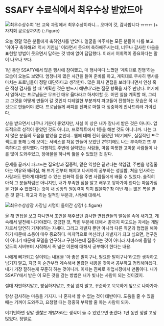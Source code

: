 # SSAFY 수료식에서 최우수상 받았드아

![최우수상수여](https://user-images.githubusercontent.com/27988544/69029395-26858980-0a18-11ea-8cbf-393f409db532.jpg)
1년 교육 과정에서 최우수상이라니... 오마이 갓, 감사합니다 ㅠㅠㅠ (+ 자치회 공로상까지!)
{:.figure}

오늘 정말 많은 분들에게 축하인사를 받았다. 얼굴을 마주치는 모든 분들이 나를 보고 '아이구 축하해요! 역시 기인님' 이라면서 웃으며 축하해주시는데, 너무나 감사한 마음을 표현할 방법이 웃으면서 답하는 것 밖에 없어 답답했다. 이래서 어휘력이 중요하다는 말이 나오나 보다.

1년 동안 SSAFY에서 많은 행사에 참여했고, 매 행사마다 느꼈던 '계획대로 진행'하는 모습이 오늘도 보였다. 엄청나게 많은 시간을 들여 준비를 하고, 계획대로 무사히 행사를 마치는 프로님들이 정말 대단하다고 생각한다. 많은 회사 면접을 보러다니면서 인성 혹은 적성 검사를 할 때 '계획한 것은 반드시 해낸다'라는 질문 항목을 자주 만났다. 여기에서 일하시는 프로님들은 무조건 매우 옳다라고 하셔야할 듯. 어떤 일을 계획할 때, 그리고 그것을 어떻게 만들어 갈 것인지 디테일한 부분까지 파고들어 진행하는 모습은 꼭 내 것으로 만들어야 겠다. 프로님들께 싸피를 진짜로 마칠 때 정중하게 인사드리러 가야겠다.

상을 받으면서 너무나 기분이 좋았지만, 사실 이 상은 내가 잘나서 받은 것은 아니다. 압도적으로 성적이 좋았던 것도 아니고, 프로젝트에서 1등을 해본 것도 아니니까. 나는 그저 많은 분들의 도움을 받았을 뿐인데.. 웹에 대해 전혀 몰랐던 1학기에도, 실질적인 프로젝트를 통해 눈에 보이는 서비스를 처음 만들어 보았던 2학기에도 나는 부족하고 또 부족하다고 생각했다. 다행히도 주변에 실력있는 사람들, 마음 따뜻한 고마운 사람들이 나를 많이 도와주었고, 장애물을 하나씩 뚫을 수 있었던 것 같다.

문제를 끝까지 파고드는 집요함과 집중력, 맡은 역할은 끝낸다는 책임감, 주변을 챙길줄 아는 여유와 배려심, 해 뜨기 전부터 해지고 나서까지 공부하는 성실함, 처음 인사하는 사람과도 편하게 대화할 수 있는 친화력 등을 주변 사람들에게 배울 수 있었다. 솔직히 아직 그 분들처럼은 아니지만, 내가 부족한 점을 알고 배우고 쌓아가야 한다는 마음가짐을 가질 수 있었다는 것이 내 성장의 원동력이 되지 않을까? 참 이번 해는 많은 복을 받은 것 같다. 하고자 하는 일적인 부분과, 사람에 대해서.

![최우수상상장](https://user-images.githubusercontent.com/27988544/69031099-a281d080-0a1c-11ea-915c-11f706e3b13e.jpg)
사장님 서명이 들어간 상장!
{:.figure}

올 해 면접을 보고 다니면서 조언을 해주셨던 감사한 면접관들의 말씀을 속에 새기고, 계속해서 발전해 나가야겠다. 궁금한 것, 막힌 부분에 대해서 끝까지 파고드는 자세는 개발자로서 당연히 가져야하는 자세다. 그리고 개발자 뿐만 아니라 다른 직군과 협업을 해야하기 때문에 소통이 매우 중요하다. 마지막으로 머신러닝 개발자가 되고 싶으면, 연구원이 아니기 때문에 모델을 연구하고 구현하는데 집중하는 것이 아니라 서비스에 올릴 수 있도록 서버부터 시작해서 폭 넓은 이론에 대해서 공부해야 한다는 내용.

나에게 뼈가되고 살이되는 내용을 '아 좋은 말이구나, 필요한 말이구나'라고만 생각하고 넘기지 말고, 지금 이 순간부터 계속해서 몰랐던 내용을 찾아서 공부하고 정리해야겠다. 내가 가장 잘하는게 꾸준히 하는 것이니까. 이제는 진짜로 취업시장에서 맨몸이다. 내가 SSAFY에서 받은 이 모든 것을 갚는 방법은 내가 빛나는 사람이 되는 것이겠지.

절대 자만하지말고, 방심하지말고, 초심 잃지 말고, 꾸준하고 묵묵하게 앞으로 나아가자.

항상 감사하는 마음을 가지자. 나 혼자서 할 수 없는 것이 태반이다. 도움을 줄 수 있을 때는 기꺼이 도와주고, 요청할 때는 정중히 부탁할 줄 아는 사람이 되자.

이기인하면 정말 괜찮은 개발자라는 생각이 들 수 있었으면 좋겠다. 1년 동안 정말 고생많았다. 정말로.